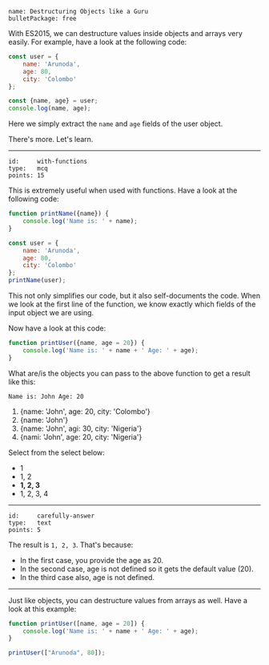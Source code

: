 ```
name: Destructuring Objects like a Guru
bulletPackage: free
```

With ES2015, we can destructure values inside objects and arrays very easily. For example, have a look at the following code:

~~~js
const user = {
    name: 'Arunoda',
    age: 80,
    city: 'Colombo'
};

const {name, age} = user;
console.log(name, age);
~~~

Here we simply extract the `name` and `age` fields of the user object.

There's more. Let's learn.

*****

```
id:     with-functions
type:   mcq
points: 15
```

This is extremely useful when used with functions. Have a look at the following code:

~~~js
function printName({name}) {
    console.log('Name is: ' + name);
}

const user = {
    name: 'Arunoda',
    age: 80,
    city: 'Colombo'
};
printName(user);
~~~

This not only simplifies our code, but it also self-documents the code. When we look at the first line of the function, we know exactly which fields of the input object we are using.

Now have a look at this code:

~~~js
function printUser({name, age = 20}) {
    console.log('Name is: ' + name + ' Age: ' + age);
}
~~~

What are/is the objects you can pass to the above function to get a result like this:

~~~
Name is: John Age: 20
~~~

  1. {name: 'John', age: 20, city: 'Colombo'}
  2. {name: 'John'}
  3. {name: 'John', agi: 30, city: 'Nigeria'}
  4. {nami: 'John', age: 20, city: 'Nigeria'}

Select from the select below:

 - 1
 - 1, 2
 - **1, 2, 3**
 - 1, 2, 3, 4

 *****

 ```
 id:     carefully-answer
 type:   text
 points: 5
 ```

The result is `1, 2, 3`. That's because:

* In the first case, you provide the age as 20.
* In the second case, age is not defined so it gets the default value (20).
* In the third case also, age is not defined.

---

Just like objects, you can destructure values from arrays as well. Have a look at this example:

~~~js
function printUser([name, age = 20]) {
    console.log('Name is: ' + name + ' Age: ' + age);
}

printUser(["Arunoda", 80]);
~~~
